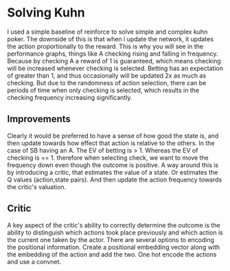 # Solving Kuhn

I used a simple baseline of reinforce to solve simple and complex kuhn poker. The downside of this is that when i update the network, it updates the action proportionally to the reward. This is why you will see in the performance graphs, things like A checking rising and falling in frequency. Because by checking A a reward of 1 is guaranteed, which means checking will be increased whenever checking is selected. Betting has an expectation of greater than 1, and thus occasionally will be updated 2x as much as checking. But due to the randomness of action selection, there can be periods of time when only checking is selected, which results in the checking frequency increasing significantly. 

## Improvements

Clearly it would be preferred to have a sense of how good the state is, and then update towards how effect that action is relative to the others. In the case of SB having an A. The EV of betting is > 1. Whereas the EV of checking is == 1. therefore when selecting check, we want to move the frequency down even though the outcome is positive. A way around this is by introducing a critic, that estimates the value of a state. Or estimates the Q values (action,state pairs). And then update the action frequency towards the critic's valuation.

## Critic

A key aspect of the critic's ability to correctly determine the outcome is the ability to distinguish which actions took place previously and which action is the current one taken by the actor. There are several options to encoding the positional information. Create a positional embedding vector along with the embedding of the action and add the two. One hot encode the actions and use a convnet.